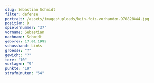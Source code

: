 ```yaml
---
slug: Sebastian Schmidt
filter: defense
portrait: /assets/images/uploads/kein-foto-vorhanden-970828844.jpg
position: D
spielernummer: "37"
vorname: Sebastian
nachname: Schmidt
geboren: 17.01.1985
schusshand: Links
groesse: "?"
gewicht: "?"
tore: "10"
vorlagen: "9"
punkte: "19"
strafminuten: "64"
---
```

